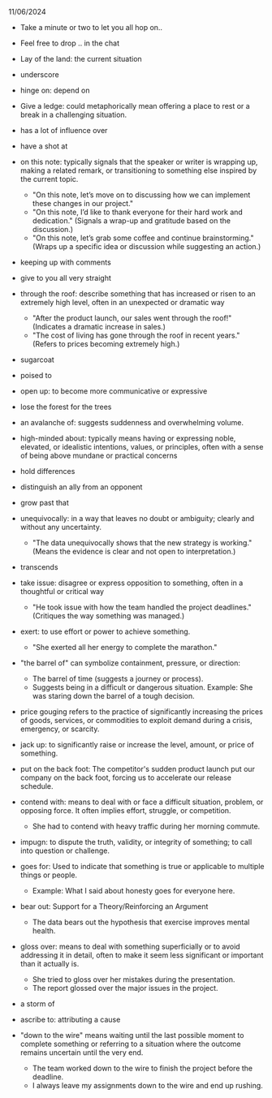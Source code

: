 
11/06/2024
- Take a minute or two to let you all hop on..
- Feel free to drop .. in the chat
- Lay of the land: the current situation
- underscore
- hinge on: depend on
- Give a ledge: could metaphorically mean offering a place to rest or a break in a challenging situation.
- has a lot of influence over
- have a shot at
- on this note: typically signals that the speaker or writer is wrapping up, making a related remark, or transitioning to something else inspired by the current topic.
  - "On this note, let’s move on to discussing how we can implement these changes in our project."
  - "On this note, I’d like to thank everyone for their hard work and dedication." (Signals a wrap-up and gratitude based on the discussion.)
  - "On this note, let’s grab some coffee and continue brainstorming." (Wraps up a specific idea or discussion while suggesting an action.)
- keeping up with comments
- give to you all very straight
- through the roof: describe something that has increased or risen to an extremely high level, often in an unexpected or dramatic way
  - "After the product launch, our sales went through the roof!" (Indicates a dramatic increase in sales.)
  - "The cost of living has gone through the roof in recent years." (Refers to prices becoming extremely high.)
- sugarcoat
- poised to
- open up: to become more communicative or expressive
- lose the forest for the trees
- an avalanche of: suggests suddenness and overwhelming volume.
- high-minded about: typically means having or expressing noble, elevated, or idealistic intentions, values, or principles, often with a sense of being above mundane or practical concerns
- hold differences
- distinguish an ally from an opponent
- grow past that
- unequivocally: in a way that leaves no doubt or ambiguity; clearly and without any uncertainty.
  - "The data unequivocally shows that the new strategy is working."(Means the evidence is clear and not open to interpretation.)
- transcends
- take issue: disagree or express opposition to something, often in a thoughtful or critical way
  - "He took issue with how the team handled the project deadlines."(Critiques the way something was managed.)
- exert: to use effort or power to achieve something.
  - "She exerted all her energy to complete the marathon."
- "the barrel of" can symbolize containment, pressure, or direction:
  - The barrel of time (suggests a journey or process).
  - Suggests being in a difficult or dangerous situation. Example: She was staring down the barrel of a tough decision.
- price gouging refers to the practice of significantly increasing the prices of goods, services, or commodities to exploit demand during a crisis, emergency, or scarcity.
- jack up: to significantly raise or increase the level, amount, or price of something.
- put on the back foot: The competitor's sudden product launch put our company on the back foot, forcing us to accelerate our release schedule.
- contend with: means to deal with or face a difficult situation, problem, or opposing force. It often implies effort, struggle, or competition.
  - She had to contend with heavy traffic during her morning commute.
- impugn: to dispute the truth, validity, or integrity of something; to call into question or challenge.
- goes for: Used to indicate that something is true or applicable to multiple things or people.
  - Example: What I said about honesty goes for everyone here.
- bear out: Support for a Theory/Reinforcing an Argument
  - The data bears out the hypothesis that exercise improves mental health.
- gloss over: means to deal with something superficially or to avoid addressing it in detail, often to make it seem less significant or important than it actually is.
  - She tried to gloss over her mistakes during the presentation.
  - The report glossed over the major issues in the project.
- a storm of
- ascribe to: attributing a cause


- "down to the wire" means waiting until the last possible moment to complete something or referring to a situation where the outcome remains uncertain until the very end.
  - The team worked down to the wire to finish the project before the deadline.
  - I always leave my assignments down to the wire and end up rushing.
